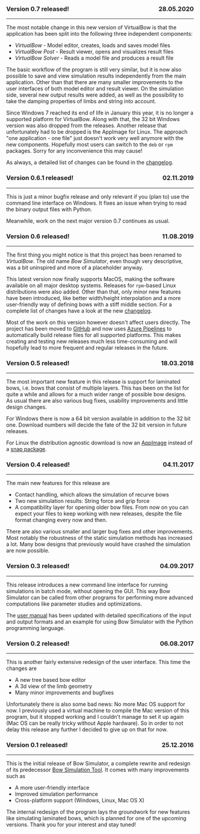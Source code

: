 ### <p style="text-align:left;">Version 0.7 released! <span style="float:right;">28.05.2020</span></p>

---

The most notable change in this new version of VirtualBow is that the application has been split into the following three independent components:

* *VirtualBow* - Model editor, creates, loads and saves model files
* *VirtualBow Post* - Result viewer, opens and visualizes result files
* *VirtualBow Solver* - Reads a model file and produces a result file

The basic workflow of the program is still very similar, but it is now also possible to save and view simulation results independently from the main application.
Other than that there are many smaller improvements to the user interfaces of both model editor and result viewer.
On the simulation side, several new output results were added, as well as the possibility to take the damping properties of limbs and string into account.

Since Windows 7 reached its end of life in January this year, it is no longer a supported platform for VirtualBow.
Along with that, the 32 bit Windows version was also dropped from the releases.
Another release that unfortunately had to be dropped is the AppImage for Linux.
The approach "one application - one file" just doesn't work very well anymore with the new components.
Hopefully most users can switch to the `deb` or `rpm` packages.
Sorry for any inconvenience this may cause!

As always, a detailed list of changes can be found in the [changelog](https://github.com/bow-simulation/virtualbow/blob/develop/Changelog.md).

### <p style="text-align:left;">Version 0.6.1 released! <span style="float:right;">02.11.2019</span></p>

---

This is just a minor bugfix release and only relevant if you (plan to) use the command line interface on Windows.
It fixes an issue when trying to read the binary output files with Python.

Meanwhile, work on the next major version 0.7 continues as usual.

### <p style="text-align:left;">Version 0.6 released! <span style="float:right;">11.08.2019</span></p>

---

The first thing you might notice is that this project has been renamed to *VirtualBow*.
The old name *Bow Simulator*, even though very descriptive, was a bit uninspired and more of a placeholder anyway.

This latest version now finally supports MacOS, making the software available on all major desktop systems.
Releases for `rpm`-based Linux distributions were also added. Other than that, only minor new features have been introduced, like better width/height interpolation and a more user-friendly way of defining bows with a stiff middle section.
For a complete list of changes have a look at the new [changelog](https://github.com/bow-simulation/virtualbow/blob/develop/Changelog.md).

Most of the work on this version however doesn't affect users directly.
The project has been moved to [GitHub](https://github.com/bow-simulation/virtualbow/) and now uses [Azure Pipelines](https://azure.microsoft.com/en-us/services/devops/pipelines/) to automatically build release files for all supported platforms.
This makes creating and testing new releases much less time-consuming and will hopefully lead to more frequent and regular releases in the future.

### <p style="text-align:left;">Version 0.5 released! <span style="float:right;">18.03.2018</span></p>

---

The most important new feature in this release is support for laminated bows, i.e. bows that consist of multiple layers.
This has been on the list for quite a while and allows for a much wider range of possible bow designs.
As usual there are also various bug fixes, usability improvements and little design changes.

For Windows there is now a 64 bit version available in addition to the 32 bit one.
Download numbers will decide the fate of the 32 bit version in future releases.

For Linux the distribution agnostic download is now an [AppImage](https://appimage.org/) instead of a [snap package](https://snapcraft.io/).

### <p style="text-align:left;">Version 0.4 released! <span style="float:right;">04.11.2017</span></p>

---

The main new features for this release are

* Contact handling, which allows the simulation of recurve bows
* Two new simulation results: String force and grip force
* A compatibility layer for opening older bow files. From now on you can expect your files to keep working with new releases, despite the file format changing every now and then.

There are also various smaller and larger bug fixes and other improvements.
Most notably the robustness of the static simulation methods has increased a lot.
Many bow designs that previously would have crashed the simulation are now possible.

### <p style="text-align:left;">Version 0.3 released! <span style="float:right;">04.09.2017</span></p>

---

This release introduces a new command line interface for running simulations in batch mode, without opening the GUI.
This way Bow Simulator can be called from other programs for performing more advanced computations like parameter studies and optimizations.

The [user manual](resources.md) has been updated with detailed specifications of the input and output formats and an example for using Bow Simulator with the Python programming language.

### <p style="text-align:left;">Version 0.2 released! <span style="float:right;">06.08.2017</span></p>

---

This is another fairly extensive redesign of the user interface.
This time the changes are

* A new tree based bow editor
* A 3d view of the limb geometry
* Many minor improvements and bugfixes

Unfortunately there is also some bad news: No more Mac OS support for now.
I previously used a virtual machine to compile the Mac version of this program, but it stopped working and I couldn't manage to set it up again (Mac OS can be really tricky without Apple hardware).
So in order to not delay this release any further I decided to give up on that for now.


### <p style="text-align:left;">Version 0.1 released! <span style="float:right;">25.12.2016</span></p>

---

This is the initial release of Bow Simulator, a complete rewrite and redesign of its predecessor [Bow Simulation Tool](https://sourceforge.net/projects/bowsimulationtool).
It comes with many improvements such as

* A more user-friendly interface
* Improved simulation performance
* Cross-platform support (Windows, Linux, Mac OS X)

The internal redesign of the program lays the groundwork for new features like simulating laminated bows, which is planned for one of the upcoming versions.
Thank you for your interest and stay tuned!
